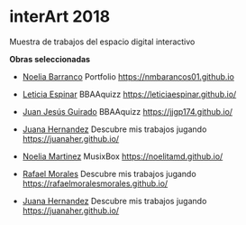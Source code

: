 # interArt 2018

Muestra de trabajos del espacio digital interactivo 

**Obras seleccionadas**

- [Noelia Barranco](http://github.com/nmbarancos01) Portfolio https://nmbarancos01.github.io
- [Leticia Espinar](http://github.com/leticiaespinar) BBAAquizz https://leticiaespinar.github.io/
- [Juan Jesús Guirado](http://github.com/jjgp174) BBAAquizz https://jjgp174.github.io/
- [Juana Hernandez](http://githubl.com/juanaher) Descubre mis trabajos jugando https://juanaher.github.io/
- [Noelia Martinez](http://githubl.com/noelitamd) MusixBox https://noelitamd.github.io/
- [Rafael Morales](http://githubl.com/rafaelmoralesmorales) Descubre mis trabajos jugando https://rafaelmoralesmorales.github.io/

- [Juana Hernandez](http://githubl.com/juanaher) Descubre mis trabajos jugando https://juanaher.github.io/
